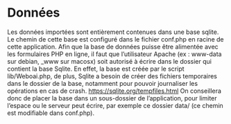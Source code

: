 # Données

Les données importées sont entièrement contenues dans une base sqlite.
Le chemin de cette base est configuré dans le fichier conf.php en racine
de cette application.
Afin que la base de données puisse être alimentée avec les formulaires PHP en ligne,
il faut que l’utilisateur Apache (ex : www-data sur debian, _www sur macosx) soit autorisé à écrire
dans le dossier qui contient la base Sqlite.
En effet, la base est créée par le script lib/Weboai.php, de plus, Sqlite a besoin
de créer des fichiers temporaires dans le dossier de la base,
notamment pour pouvoir journaliser les opérations en cas de crash.
https://sqlite.org/tempfiles.html
On conseillera donc de placer la base dans un sous-dossier de l’application,
pour limiter l’espace ou le serveur peut écrire,
par exemple ce dossier data/
(ce chemin est modifiable dans conf.php).
